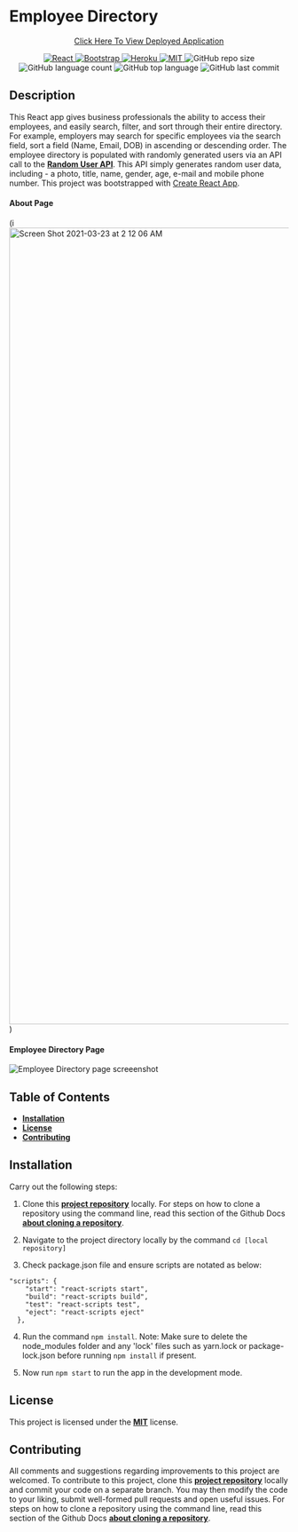 # Employee Directory

<p align="center">
  <a href="https://randomized-employee-directory.herokuapp.com/">Click Here To View Deployed Application</a>
</p>

<p align="center">
  <a href="https://reactjs.org/">
    <img src="https://img.shields.io/badge/React-20232A?style=for-the-badge&logo=react&logoColor=61DAFB" alt="React">
  </a>
  
  <a href="https://getbootstrap.com/">
    <img src="https://img.shields.io/badge/Bootstrap-563D7C?style=for-the-badge&logo=bootstrap&logoColor=white" alt="Bootstrap">
  </a>

  <a href="https://dashboard.heroku.com/">
  <img src="https://img.shields.io/badge/Heroku-430098?style=for-the-badge&logo=heroku&logoColor=white" alt="Heroku">

  <a href="https://opensource.org/licenses/MIT">
    <img src="https://img.shields.io/badge/License-MIT-yellow.svg" alt="MIT" />
  </a>

  <img src="https://img.shields.io/github/repo-size/kaylamuraoka/React-Employee-Directory?style=plastic" alt="GitHub repo size"/>

  <img src="https://img.shields.io/github/languages/count/kaylamuraoka/React-Employee-Directory?style=plastic" alt="GitHub language count"/>

  <img src="https://img.shields.io/github/languages/top/kaylamuraoka/React-Employee-Directory?style=plastic" alt="GitHub top language">

  <img src="https://img.shields.io/github/last-commit/kaylamuraoka/React-Employee-Directory?color=red&style=plastic" alt="GitHub last commit" />

</p>

## Description

This React app gives business professionals the ability to access their employees, and easily search, filter,
and sort through their entire directory.
For example, employers may search for specific employees via the search field, sort a field (Name, Email, DOB) in ascending or descending order. The employee directory is populated with randomly generated users via an API call to the [**Random User API**](https://randomuser.me/). This API simply generates random user data, including - a photo, title, name, gender, age, e-mail and mobile phone number. This project was bootstrapped with [Create React App](https://github.com/facebook/create-react-app).

#### About Page

(i<img width="1435" alt="Screen Shot 2021-03-23 at 2 12 06 AM" src="https://user-images.githubusercontent.com/71304781/112123456-847f2f80-8b7e-11eb-80aa-f5965e779ca6.png">)

#### Employee Directory Page

![Employee Directory page screeenshot](images/employee-directory-page-screenshot.png)

## Table of Contents

- [**Installation**](#installation)
- [**License**](#license)
- [**Contributing**](#contributing)


## Installation

Carry out the following steps:

1. Clone this [**project repository**](https://github.com/stephimarie/Employee_Directory) locally. For steps on how to clone a repository using the command line, read this section of the Github Docs [**about cloning a repository**](https://docs.github.com/en/free-pro-team@latest/github/creating-cloning-and-archiving-repositories/cloning-a-repository#about-cloning-a-repository).

2. Navigate to the project directory locally by the command `cd [local repository]`

3. Check package.json file and ensure scripts are notated as below:

```
"scripts": {
    "start": "react-scripts start",
    "build": "react-scripts build",
    "test": "react-scripts test",
    "eject": "react-scripts eject"
  },
```

4. Run the command `npm install`. Note: Make sure to delete the node_modules folder and any 'lock' files such as
   yarn.lock or package-lock.json before running `npm install` if present.

5. Now run `npm start` to run the app in the development mode.


## License

This project is licensed under the [**MIT**](https://opensource.org/licenses/MIT) license.

## Contributing

All comments and suggestions regarding improvements to this project are welcomed. To contribute to this project, clone this [**project repository**](https://github.com/stephimarie/Employee_Directory) locally and commit your code on a separate branch. You may then modify the code to your liking, submit well-formed pull requests and open useful issues. For steps on how to clone a repository using the command line, read this section of the Github Docs [**about cloning a repository**](https://docs.github.com/en/free-pro-team@latest/github/creating-cloning-and-archiving-repositories/cloning-a-repository#about-cloning-a-repository).


